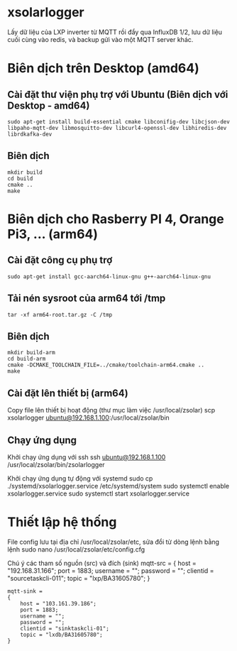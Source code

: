 # xsolarlogger

Lấy dữ liệu của LXP inverter từ MQTT rồi đẩy qua InfluxDB 1/2, lưu dữ liệu cuối cùng vào redis, và backup gửi vào một MQTT server khác.

# Biên dịch trên Desktop (amd64)
## Cài đặt thư viện phụ trợ với Ubuntu (Biên dịch với Desktop - amd64)

    sudo apt-get install build-essential cmake libconifig-dev libcjson-dev libpaho-mqtt-dev libmosquitto-dev libcurl4-openssl-dev libhiredis-dev librdkafka-dev

## Biên dịch

    mkdir build
    cd build
    cmake ..
    make


# Biên dịch cho Rasberry PI 4, Orange Pi3, ... (arm64)
 
## Cài đặt công cụ phụ trợ
	sudo apt-get install gcc-aarch64-linux-gnu g++-aarch64-linux-gnu

## Tải nén sysroot của arm64 tới /tmp
	tar -xf arm64-root.tar.gz -C /tmp

## Biên dịch
	mkdir build-arm
	cd build-arm
	cmake -DCMAKE_TOOLCHAIN_FILE=../cmake/toolchain-arm64.cmake ..
	make

## Cài đặt lên thiết bị (arm64)
Copy file lên thiết bị hoạt động (thư mục làm việc /usr/local/zsolar)
	scp xsolarlogger ubuntu@192.168.1.100:/usr/local/zsolar/bin

## Chạy ứng dụng
Khởi chạy ứng dụng với ssh
	ssh ubuntu@192.168.1.100
	/usr/local/zsolar/bin/zsolarlogger

Khởi chạy ứng dụng tự động với systemd
	sudo cp ./systemd/xsolarlogger.service /etc/systemd/system
	sudo systemctl enable xsolarlogger.service
	sudo systemctl start xsolarlogger.service

# Thiết lập hệ thống
File config lưu tại địa chỉ /usr/local/zsolar/etc, sửa đổi từ dòng lệnh bằng lệnh
	sudo nano /usr/local/zsolar/etc/config.cfg


Chú ý các tham số nguồn (src) và đích (sink)
	mqtt-src = 
	{
    		host = "192.168.31.166";
    		port = 1883;
    		username = "";
    		password = "";
    		clientid = "sourcetaskcli-011";
    		topic = "lxp/BA31605780";
	}

	mqtt-sink = 
	{
	    host = "103.161.39.186";
	    port = 1883;
	    username = "";
	    password = "";
	    clientid = "sinktaskcli-01";
	    topic = "lxdb/BA31605780";
	}

